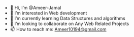 - 👋 Hi, I’m @Ameer-Jamal
- 👀 I’m interested in Web development
- 🌱 I’m currently learning Data Structures and algorithms
- 💞️ I’m looking to collaborate on Any Web Related Projects
- 📫 How to reach me: Ameer10194@gmail.com

<!---
Ameer-Jamal/Ameer-Jamal is a ✨ special ✨ repository because its `README.md` (this file) appears on your GitHub profile.
You can click the Preview link to take a look at your changes.
--->
